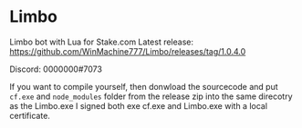 # Limbo
Limbo bot with Lua for Stake.com
Latest release: https://github.com/WinMachine777/Limbo/releases/tag/1.0.4.0

Discord: 0000000#7073 <br />

If you want to compile yourself, then donwload the sourcecode and put `cf.exe` and `node_modules` folder from the release zip into the same direcotry as the Limbo.exe
I signed both exe cf.exe and Limbo.exe with a local certificate.
